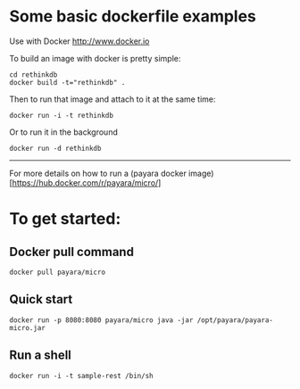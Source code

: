 Some basic dockerfile examples
==============================

Use with Docker http://www.docker.io

To build an image with docker is pretty simple:

    cd rethinkdb
    docker build -t="rethinkdb" .

Then to run that image and attach to it at the same time:

    docker run -i -t rethinkdb
    
Or to run it in the background
  
    docker run -d rethinkdb
    
-----------------------------------
    
For more details on how to run a (payara docker image)[https://hub.docker.com/r/payara/micro/]

# To get started:

## Docker pull command

    docker pull payara/micro

## Quick start

    docker run -p 8080:8080 payara/micro java -jar /opt/payara/payara-micro.jar

## Run a shell

    docker run -i -t sample-rest /bin/sh